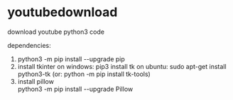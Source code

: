 # youtubedownload
download youtube
python3 code

dependencies:
1. python3 -m pip install --upgrade pip
2. install tkinter
   on windows: pip3 install tk
   on ubuntu: sudo apt-get install python3-tk (or: python -m pip install tk-tools)
3. install pillow   
   python3 -m pip install --upgrade Pillow
